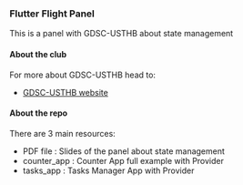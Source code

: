 ### Flutter Flight Panel

This is a panel with GDSC-USTHB about state management

#### About the club

For more about GDSC-USTHB head to:

- [GDSC-USTHB website](https://sites.google.com/view/gdsc-algiers/)

#### About the repo

There are 3 main resources:

- PDF file : Slides of the panel about state management
- counter_app : Counter App full example with Provider
- tasks_app : Tasks Manager App with Provider
